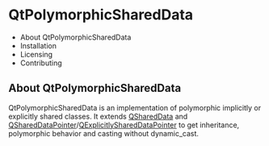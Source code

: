 QtPolymorphicSharedData
=======================

* About QtPolymorphicSharedData
* Installation
* Licensing
* Contributing

About QtPolymorphicSharedData
-----------------------------

QtPolymorphicSharedData is an implementation of polymorphic implicitly or explicitly shared classes.
It extends [QSharedData](https://doc.qt.io/qt-5/qshareddata.html) and [QSharedDataPointer](https://doc.qt.io/qt-5/qshareddatapointer.html)/[QExplicitlySharedDataPointer](https://doc.qt.io/qt-5/qexplicitlyshareddatapointer.html) to get inheritance, polymorphic behavior and casting without dynamic_cast.
